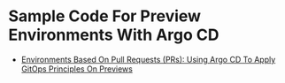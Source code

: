 # Sample Code For Preview Environments With Argo CD

* [Environments Based On Pull Requests (PRs): Using Argo CD To Apply GitOps Principles On Previews](https://youtu.be/cpAaI8p4R60)


